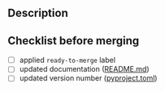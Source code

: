 ## Description

## Checklist before merging

* [ ] applied `ready-to-merge` label
* [ ] updated documentation ([README.md](../README.md))
* [ ] updated version number ([pyproject.toml](../pyproject.toml))

